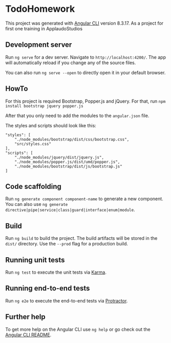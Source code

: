 # TodoHomework

This project was generated with [Angular CLI](https://github.com/angular/angular-cli) version 8.3.17. As a project for first one training in ApplaudoStudios

## Development server

Run `ng serve` for a dev server. Navigate to `http://localhost:4200/`. The app will automatically reload if you change any of the source files.

You can also run `ng serve --open` to directly open it in your default browser.

## HowTo

For this project is required Bootstrap, Popper.js and jQuery. For that, run `npm install bootstrap jquery popper.js`

After that you only need to add the modules to the `angular.json` file.

The styles and scripts should look like this: 


    "styles": [
        "./node_modules/bootstrap/dist/css/bootstrap.css",
        "src/styles.css"
    ],
    "scripts": [
        "./node_modules/jquery/dist/jquery.js",
        "./node_modules/popper.js/dist/umd/popper.js",
        "./node_modules/bootstrap/dist/js/bootstrap.js"
    ]
    

## Code scaffolding

Run `ng generate component component-name` to generate a new component. You can also use `ng generate directive|pipe|service|class|guard|interface|enum|module`.

## Build

Run `ng build` to build the project. The build artifacts will be stored in the `dist/` directory. Use the `--prod` flag for a production build.

## Running unit tests

Run `ng test` to execute the unit tests via [Karma](https://karma-runner.github.io).

## Running end-to-end tests

Run `ng e2e` to execute the end-to-end tests via [Protractor](http://www.protractortest.org/).

## Further help

To get more help on the Angular CLI use `ng help` or go check out the [Angular CLI README](https://github.com/angular/angular-cli/blob/master/README.md).
